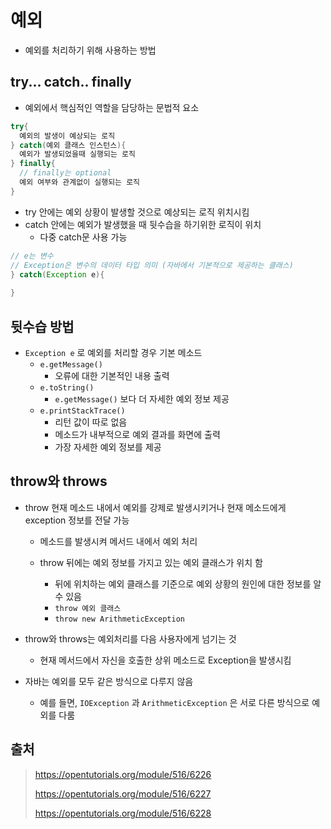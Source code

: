 # 예외

- 예외를 처리하기 위해 사용하는 방법



## try... catch.. finally

- 예외에서 핵심적인 역할을 담당하는 문법적 요소

```java
try{
  예외의 발생이 예상되는 로직
} catch(예외 클래스 인스턴스){
  예외가 발생되었을때 실행되는 로직
} finally{
  // finally는 optional
  예외 여부와 관계없이 실행되는 로직
}
```

- try 안에는 예외 상황이 발생할 것으로 예상되는 로직 위치시킴
- catch 안에는 예외가 발생했을 때 뒷수습을 하기위한 로직이 위치 
  - 다중 catch문 사용 가능

```java
// e는 변수
// Exception은 변수의 데이터 타입 의미 (자바에서 기본적으로 제공하는 클래스)
} catch(Exception e){
  
}
```



## 뒷수습 방법

- `Exception e` 로 예외를 처리할 경우 기본 메소드
  - `e.getMessage()` 
    - 오류에 대한 기본적인 내용 출력
  - `e.toString()`
    - `e.getMessage()` 보다 더 자세한 예외 정보 제공
  - `e.printStackTrace()`
    - 리턴 값이 따로 없음
    - 메소드가 내부적으로 예외 결과를 화면에 출력
    - 가장 자세한 예외 정보를 제공



## throw와 throws

- throw 현재 메소드 내에서 예외를 강제로 발생시키거나 현재 메소드에게 exception 정보를 전달 가능

  - 메소드를 발생시켜 메서드 내에서 예외 처리

  - throw 뒤에는 예외 정보를 가지고 있는 예외 클래스가 위치 함
    - 뒤에 위치하는 예외 클래스를 기준으로 예외 상황의 원인에 대한 정보를 알 수 있음
    - `throw 예외 클래스`
    - `throw new ArithmeticException`

- throw와 throws는 예외처리를 다음 사용자에게 넘기는 것

  - 현재 메서드에서 자신을 호출한 상위 메소드로 Exception을 발생시킴

- 자바는 예외를 모두 같은 방식으로 다루지 않음

  - 예를 들면, `IOException` 과 `ArithmeticException` 은 서로 다른 방식으로 예외를 다룸





## 출처

> https://opentutorials.org/module/516/6226
>
> https://opentutorials.org/module/516/6227
>
> https://opentutorials.org/module/516/6228